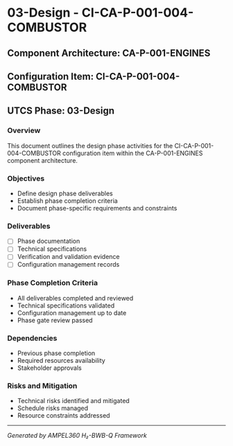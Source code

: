# 03-Design - CI-CA-P-001-004-COMBUSTOR

## Component Architecture: CA-P-001-ENGINES
## Configuration Item: CI-CA-P-001-004-COMBUSTOR
## UTCS Phase: 03-Design

### Overview
This document outlines the design phase activities for the CI-CA-P-001-004-COMBUSTOR configuration item within the CA-P-001-ENGINES component architecture.

### Objectives
- Define design phase deliverables
- Establish phase completion criteria
- Document phase-specific requirements and constraints

### Deliverables
- [ ] Phase documentation
- [ ] Technical specifications
- [ ] Verification and validation evidence
- [ ] Configuration management records

### Phase Completion Criteria
- All deliverables completed and reviewed
- Technical specifications validated
- Configuration management up to date
- Phase gate review passed

### Dependencies
- Previous phase completion
- Required resources availability
- Stakeholder approvals

### Risks and Mitigation
- Technical risks identified and mitigated
- Schedule risks managed
- Resource constraints addressed

---
*Generated by AMPEL360 H₂-BWB-Q Framework*
